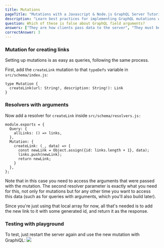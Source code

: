 ```yaml
---
title: Mutations
pageTitle: "Mutations with a Javascript & Node.js GraphQL Server Tutorial"
description: "Learn best practices for implementing GraphQL mutations with graphql-js, Javascript, Node.js & Express. Test your implementation in a GraphiQL Playground."
question: Which of these is false about GraphQL field arguments?
answers: ["They are how clients pass data to the server", "They must be included in the field schema definition", "They can be accessed inside resolvers", "Only mutation fields can have them"]
correctAnswer: 3
---
```


### Mutation for creating links

Setting up mutations is as easy as queries, following the same process.

<Instruction>

First, add the `createLink` mutation to that `typeDefs` variable in `src/schema/index.js`:

```graphql(path=".../hackernews-graphql-js/src/schema/index.js")
type Mutation {
  createLink(url: String!, description: String!): Link
}
```

</Instruction>

### Resolvers with arguments

<Instruction>

Now add a resolver for `createLink` inside `src/schema/resolvers.js:`

```js{5-11}(path=".../hackernews-graphql-js/src/schema/resolvers.js")
module.exports = {
  Query: {
    allLinks: () => links,
  },
  Mutation: {
    createLink: (_, data) => {
      const newLink = Object.assign({id: links.length + 1}, data);
      links.push(newLink);
      return newLink;
    }
  },
};
```

</Instruction>

Note that in this case you need to access the arguments that were passed with the mutation. The second resolver parameter is exactly what you need for this, not only for mutations but for any other time you want to access this data (such as for queries with arguments, which you'll also build later).

Since you're just using that local array for now, all that's needed is to add the new link to it with some generated id, and return it as the response.

### Testing with playground

To test, just restart the server again and use the new mutation with GraphiQL:
![](http://i.imgur.com/4pKJ9ji.png)